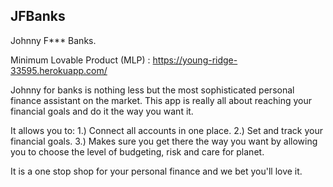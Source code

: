 ## JFBanks

Johnny F*** Banks.

Minimum Lovable Product (MLP) : https://young-ridge-33595.herokuapp.com/

Johnny for banks is nothing less but the most sophisticated personal finance assistant on the market. This app is really all about reaching your financial goals and do it the way you want it. 

It allows you to:
1.) Connect all accounts in one place.
2.) Set and track your financial goals.
3.) Makes sure you get there the way you want by allowing you to choose the level of budgeting, risk and care for planet.

It is a one stop shop for your personal finance and we bet you'll love it.
